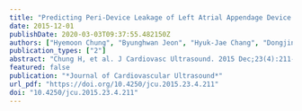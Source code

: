 ```yaml
---
title: "Predicting Peri-Device Leakage of Left Atrial Appendage Device Closure Using Novel Three-Dimensional Geometric CT Analysis"
date: 2015-12-01
publishDate: 2020-03-03T09:37:55.482150Z
authors: ["Hyemoon Chung", "Byunghwan Jeon", "Hyuk-Jae Chang", "Dongjin Han", "Hackjoon Shim", "In Jeong Cho", "Chi Young Shim", "Geu-Ru Hong", "Jung-Sun Kim", "Yangsoo Jang", "Namsik Chung"]
publication_types: ["2"]
abstract: "Chung H, et al. J Cardiovasc Ultrasound. 2015 Dec;23(4):211-218. https://doi.org/10.4250/jcu.2015.23.4.211"
featured: false
publication: "*Journal of Cardiovascular Ultrasound*"
url_pdf: "https://doi.org/10.4250/jcu.2015.23.4.211"
doi: "10.4250/jcu.2015.23.4.211"
---
```



